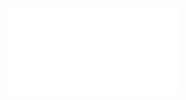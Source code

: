 ![Proposition 23. There must be some substantial reason why the phrases “Kingdom of God,” etc., were thus adopted.](Proposition%2023.%20There%20must%20be%20some%20substantial%20reason%20why%20the%20phrases%20“Kingdom%20of%20God,”%20etc.,%20were%20thus%20adopted..md)
